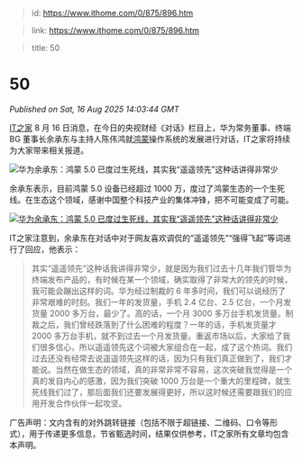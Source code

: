 > id: https://www.ithome.com/0/875/896.htm

> link: https://www.ithome.com/0/875/896.htm

> title: 50

# 50
_Published on Sat, 16 Aug 2025 14:03:44 GMT_

[IT之家](https://www.ithome.com/) 8 月 16 日消息，在今日的央视财经《对话》栏目上，华为常务董事、终端 BG 董事长余承东与主持人陈伟鸿就[鸿蒙](https://hmos.ithome.com/)操作系统的发展进行对话，IT之家将持续为大家带来相关报道。

![](https://img.ithome.com/newsuploadfiles/2025/8/5cabcada-a611-4211-87a7-6173f76284cc.jpg?x-bce-process=image/format,f_auto "华为余承东：鸿蒙 5.0 已度过生死线，其实我“遥遥领先”这种话讲得非常少")

余承东表示，目前鸿蒙 5.0 设备已经超过 1000 万，度过了鸿蒙生态的一个生死线。在生态这个领域，感谢中国整个科技产业的集体冲锋，把不可能变成了可能。

[![](https://img.ithome.com/newsuploadfiles/2025/8/fe0fe4e0-a387-4534-8ee0-49c0fe255e9c.jpg?x-bce-process=image/format,f_auto "华为余承东：鸿蒙 5.0 已度过生死线，其实我“遥遥领先”这种话讲得非常少")](https://weibo.com/1642634100/Q0aehiMiW)

IT之家注意到，余承东在对话中对于网友喜欢调侃的“遥遥领先”“强得飞起”等词进行了回应，他表示：

> 其实“遥遥领先”这种话我讲得非常少，就是因为我们过去十几年我们管华为终端发布产品的，有时候在某一个领域，确实取得了非常大的领先的时候，我可能会蹦出这样的词。华为经过制裁的 6 年多时间，我们可以说经历了非常艰难的时刻。我们一年的发货量，手机 2.4 亿台、2.5 亿台，一个月发货量 2000 多万台，最少了。高的话，一个月 3000 多万台手机发货量。制裁之后，我们曾经跌落到了什么困难的程度？一年的话，手机发货量才 2000 多万台手机，就不到过去一个月发货量。重返市场以后，大家给了我们很多信心，所以遥遥领先这个词被大家组合在一起，成了这个热词。我们过去还没有经常去说遥遥领先这样的话，因为只有我们真正做到了，我们才能说。当然在做生态的领域，真的非常非常不容易，这次突破我觉得是一个真的发自内心的感激，因为我们突破 1000 万台是一个重大的里程碑，就生死线我们过了，那后面我们还要发展得更好，所以这时候还需要跟我们的应用开发合作伙伴一起攻坚。

广告声明：文内含有的对外跳转链接（包括不限于超链接、二维码、口令等形式），用于传递更多信息，节省甄选时间，结果仅供参考，IT之家所有文章均包含本声明。
